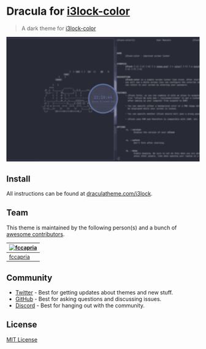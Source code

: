 # Dracula for [i3lock-color](https://github.com/Raymo111/i3lock-color/)

> A dark theme for [i3lock-color](https://github.com/Raymo111/i3lock-color/)

![Screenshot](./screenshot.png)

## Install

All instructions can be found at [draculatheme.com/i3lock](https://draculatheme.com/i3lock).

## Team

This theme is maintained by the following person(s) and a bunch of [awesome contributors](https://github.com/dracula/i3lock/graphs/contributors).

| [![fccapria](https://avatars.githubusercontent.com/u/62179193?v=4)](https://github.com/fccapria) |
| -------------------------------------------------------------------------------------------------- |
| [fccapria](https://github.com/fccapria)                                                            |

## Community

- [Twitter](https://twitter.com/draculatheme) - Best for getting updates about themes and new stuff.
- [GitHub](https://github.com/dracula/dracula-theme/discussions) - Best for asking questions and discussing issues.
- [Discord](https://draculatheme.com/discord-invite) - Best for hanging out with the community.

## License

[MIT License](./LICENSE)
